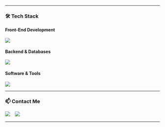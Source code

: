 
---

### 🛠️ Tech Stack

<h4>Front-End Development</h4>
<p>
  <a href="https://skillicons.dev">
    <img src="https://skillicons.dev/icons?i=js,html,css,tailwind" />
  </a>
</p>

<h4>Backend & Databases</h4>
<p>
  <a href="https://skillicons.dev">
    <img src="https://skillicons.dev/icons?i=mysql" />
  </a>
</p>

<h4>Software & Tools</h4>
<p>
  <a href="https://skillicons.dev">
    <img src="https://skillicons.dev/icons?i=github,postman,npm" />
  </a>
</p>

---

### 📫 Contact Me

<p>
  <a href="mailto:[YOUR-EMAIL@gmail.com]"><img src="https://skillicons.dev/icons?i=gmail" /></a>
  &nbsp;&nbsp;
  <a href="[LINK-TO-YOUR-DISCORD-OR-LINKEDIN]"><img src="https://skillicons.dev/icons?i=discord" /></a>
</p>

---
